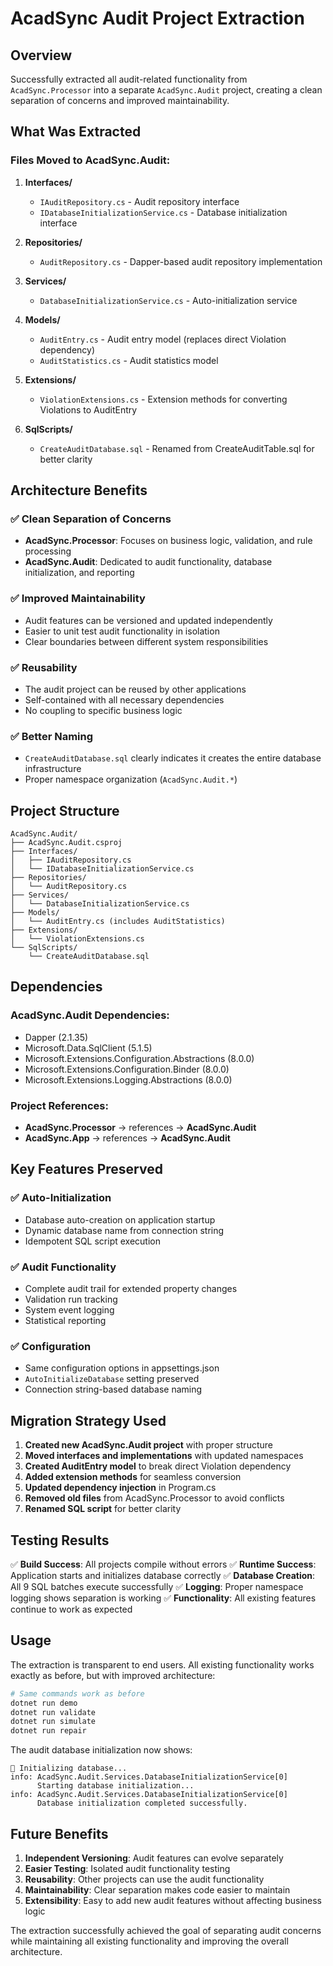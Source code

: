 # AcadSync Audit Project Extraction

## Overview

Successfully extracted all audit-related functionality from `AcadSync.Processor` into a separate `AcadSync.Audit` project, creating a clean separation of concerns and improved maintainability.

## What Was Extracted

### Files Moved to AcadSync.Audit:
1. **Interfaces/**
   - `IAuditRepository.cs` - Audit repository interface
   - `IDatabaseInitializationService.cs` - Database initialization interface

2. **Repositories/**
   - `AuditRepository.cs` - Dapper-based audit repository implementation

3. **Services/**
   - `DatabaseInitializationService.cs` - Auto-initialization service

4. **Models/**
   - `AuditEntry.cs` - Audit entry model (replaces direct Violation dependency)
   - `AuditStatistics.cs` - Audit statistics model

5. **Extensions/**
   - `ViolationExtensions.cs` - Extension methods for converting Violations to AuditEntry

6. **SqlScripts/**
   - `CreateAuditDatabase.sql` - Renamed from CreateAuditTable.sql for better clarity

## Architecture Benefits

### ✅ Clean Separation of Concerns
- **AcadSync.Processor**: Focuses on business logic, validation, and rule processing
- **AcadSync.Audit**: Dedicated to audit functionality, database initialization, and reporting

### ✅ Improved Maintainability
- Audit features can be versioned and updated independently
- Easier to unit test audit functionality in isolation
- Clear boundaries between different system responsibilities

### ✅ Reusability
- The audit project can be reused by other applications
- Self-contained with all necessary dependencies
- No coupling to specific business logic

### ✅ Better Naming
- `CreateAuditDatabase.sql` clearly indicates it creates the entire database infrastructure
- Proper namespace organization (`AcadSync.Audit.*`)

## Project Structure

```
AcadSync.Audit/
├── AcadSync.Audit.csproj
├── Interfaces/
│   ├── IAuditRepository.cs
│   └── IDatabaseInitializationService.cs
├── Repositories/
│   └── AuditRepository.cs
├── Services/
│   └── DatabaseInitializationService.cs
├── Models/
│   └── AuditEntry.cs (includes AuditStatistics)
├── Extensions/
│   └── ViolationExtensions.cs
└── SqlScripts/
    └── CreateAuditDatabase.sql
```

## Dependencies

### AcadSync.Audit Dependencies:
- Dapper (2.1.35)
- Microsoft.Data.SqlClient (5.1.5)
- Microsoft.Extensions.Configuration.Abstractions (8.0.0)
- Microsoft.Extensions.Configuration.Binder (8.0.0)
- Microsoft.Extensions.Logging.Abstractions (8.0.0)

### Project References:
- **AcadSync.Processor** → references → **AcadSync.Audit**
- **AcadSync.App** → references → **AcadSync.Audit**

## Key Features Preserved

### ✅ Auto-Initialization
- Database auto-creation on application startup
- Dynamic database name from connection string
- Idempotent SQL script execution

### ✅ Audit Functionality
- Complete audit trail for extended property changes
- Validation run tracking
- System event logging
- Statistical reporting

### ✅ Configuration
- Same configuration options in appsettings.json
- `AutoInitializeDatabase` setting preserved
- Connection string-based database naming

## Migration Strategy Used

1. **Created new AcadSync.Audit project** with proper structure
2. **Moved interfaces and implementations** with updated namespaces
3. **Created AuditEntry model** to break direct Violation dependency
4. **Added extension methods** for seamless conversion
5. **Updated dependency injection** in Program.cs
6. **Removed old files** from AcadSync.Processor to avoid conflicts
7. **Renamed SQL script** for better clarity

## Testing Results

✅ **Build Success**: All projects compile without errors
✅ **Runtime Success**: Application starts and initializes database correctly
✅ **Database Creation**: All 9 SQL batches execute successfully
✅ **Logging**: Proper namespace logging shows separation is working
✅ **Functionality**: All existing features continue to work as expected

## Usage

The extraction is transparent to end users. All existing functionality works exactly as before, but with improved architecture:

```bash
# Same commands work as before
dotnet run demo
dotnet run validate
dotnet run simulate
dotnet run repair
```

The audit database initialization now shows:
```
🔧 Initializing database...
info: AcadSync.Audit.Services.DatabaseInitializationService[0]
      Starting database initialization...
info: AcadSync.Audit.Services.DatabaseInitializationService[0]
      Database initialization completed successfully.
```

## Future Benefits

1. **Independent Versioning**: Audit features can evolve separately
2. **Easier Testing**: Isolated audit functionality testing
3. **Reusability**: Other projects can use the audit functionality
4. **Maintainability**: Clear separation makes code easier to maintain
5. **Extensibility**: Easy to add new audit features without affecting business logic

The extraction successfully achieved the goal of separating audit concerns while maintaining all existing functionality and improving the overall architecture.
